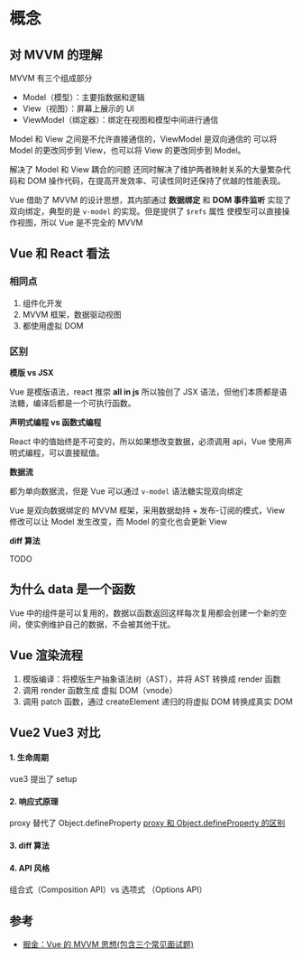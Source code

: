 # 概念

## 对 MVVM 的理解

MVVM 有三个组成部分

- Model（模型）：主要指数据和逻辑
- View（视图）：屏幕上展示的 UI
- ViewModel（绑定器）：绑定在视图和模型中间进行通信

Model 和 View 之间是不允许直接通信的，ViewModel 是双向通信的 可以将 Model 的更改同步到 View，也可以将 View 的更改同步到 Model。

解决了 Model 和 View 耦合的问题 还同时解决了维护两者映射关系的大量繁杂代码和 DOM 操作代码，在提高开发效率、可读性同时还保持了优越的性能表现。

Vue 借助了 MVVM 的设计思想，其内部通过 **数据绑定** 和 **DOM 事件监听** 实现了双向绑定，典型的是 `v-model` 的实现。但是提供了 `$refs` 属性
使模型可以直接操作视图，所以 Vue 是不完全的 MVVM

## Vue 和 React 看法

### 相同点

1. 组件化开发
2. MVVM 框架，数据驱动视图
3. 都使用虚拟 DOM

### 区别

**模版 vs JSX**

Vue 是模版语法，react 推崇 **all in js** 所以独创了 JSX 语法，但他们本质都是语法糖，编译后都是一个可执行函数。

**声明式编程 vs 函数式编程**

React 中的值始终是不可变的，所以如果想改变数据，必须调用 api，Vue 使用声明式编程，可以直接赋值。

**数据流**

都为单向数据流，但是 Vue 可以通过 `v-model` 语法糖实现双向绑定 <br />

Vue 是双向数据绑定的 MVVM 框架，采用数据劫持 + 发布-订阅的模式，View 修改可以让 Model 发生改变，而 Model 的变化也会更新 View

**diff 算法**

TODO

## 为什么 data 是一个函数

Vue 中的组件是可以复用的，数据以函数返回这样每次复用都会创建一个新的空间，使实例维护自己的数据，不会被其他干扰。

## Vue 渲染流程

1. 模版编译：将模版生产抽象语法树（AST），并将 AST 转换成 render 函数
2. 调用 render 函数生成 虚拟 DOM（vnode）
3. 调用 patch 函数，通过 createElement 递归的将虚拟 DOM 转换成真实 DOM

## Vue2 Vue3 对比

#### 1. 生命周期

vue3 提出了 setup

#### 2. 响应式原理

proxy 替代了 Object.defineProperty
[proxy 和 Object.defineProperty 的区别](../js/proxy.md#proxy-和-objectdefineproperty-的区别)

#### 3. diff 算法

#### 4. API 风格

组合式（Composition API）vs 选项式 （Options API）

## 参考

- [掘金：Vue 的 MVVM 思想(包含三个常见面试题)](https://juejin.cn/post/6879300070962003982)
